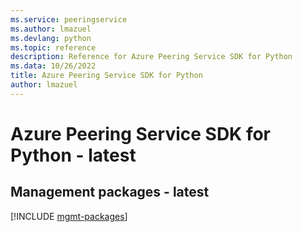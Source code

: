 ```yaml
---
ms.service: peeringservice
ms.author: lmazuel
ms.devlang: python
ms.topic: reference
description: Reference for Azure Peering Service SDK for Python
ms.data: 10/26/2022
title: Azure Peering Service SDK for Python
author: lmazuel
---
```

# Azure Peering Service SDK for Python - latest

## Management packages - latest
[!INCLUDE [mgmt-packages](peering-service-mgmt-index.md)]